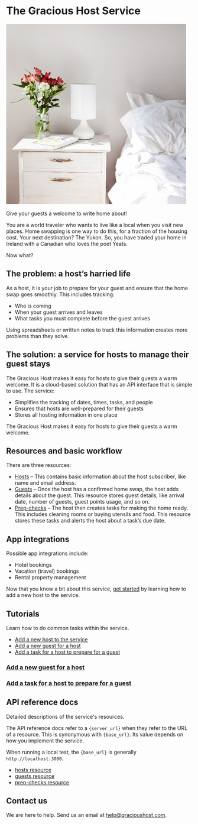 
# The Gracious Host Service

![bed and flower](bedflower.jpg)

Give your guests a welcome to write home about!

You are a world traveler who wants to live like a local when you visit new places. Home swapping is one way to do this, for a fraction of the housing cost. Your next destination? The Yukon. So, you have traded your home in Ireland with a Canadian who loves the poet Yeats.

Now what?

## The problem: a host’s harried life  

As a host, it is your job to prepare for your guest and ensure that the home swap goes smoothly. This includes tracking:

* Who is coming
* When your guest arrives and leaves
* What tasks you must complete before the guest arrives

Using spreadsheets or written notes to track this information creates more problems than they solve.

## The solution: a service for hosts to manage their guest stays

The Gracious Host makes it easy for hosts to give their guests a warm welcome. It is a cloud-based solution that has an API interface that is simple to use. The service:

* Simplifies the tracking of dates, times, tasks, and people
* Ensures that hosts are well-prepared for their guests
* Stores all hosting information in one place

The Gracious Host makes it easy for hosts to give their guests a warm welcome.

## Resources and basic workflow

There are three resources:

* [Hosts](api/users.md) – This contains basic information about the host subscriber, like name and email address.
* [Guests](api/house_exchanges.md) – Once the host has a confirmed home swap, the host adds details about the guest. This resource stores guest details, like arrival date, number of guests, guest points usage, and so on.
* [Prep-checks](api/prep_checks.md) – The host then creates tasks for making the home ready. This includes cleaning rooms or buying utensils and food. This resource stores these tasks and alerts the host about a task’s due date.

## App integrations

Possible app integrations include:

* Hotel bookings
* Vacation (travel) bookings
* Rental property management

Now that you know a bit about this service, [get started](tutorials/tutorial-get-started.md) by learning how to add a new host to the service.

## Tutorials

Learn how to do common tasks within the service.

* [Add a new host to the service](tutorials/tutorial-add-new-host.md)
* [Add a new guest for a host](tutorials/tutorial-add-new-guest.md)
* [Add a task for a host to prepare for a guest](tutorials/tutorial-add-new-task.md)

### [Add a new guest for a host](tutorials/tutorial-add-new-guest.md)

### [Add a task for a host to prepare for a guest](tutorials/tutorial-add-new-task.md)

## API reference docs

Detailed descriptions of the service's resources.

The API reference docs refer to a `{server_url}` when they
refer to the URL of a resource. This is synonymous with `{base_url}`. Its value depends
on how you implement the service.

When running a local test, the `{base_url}` is
generally `http://localhost:3000`.

* [hosts resource](api/users.md)
* [guests resource](api/house_exchanges.md)
* [prep-checks resource](api/prep_checks.md)

## Contact us

We are here to help. Send us an email at help@gracioushost.com.
